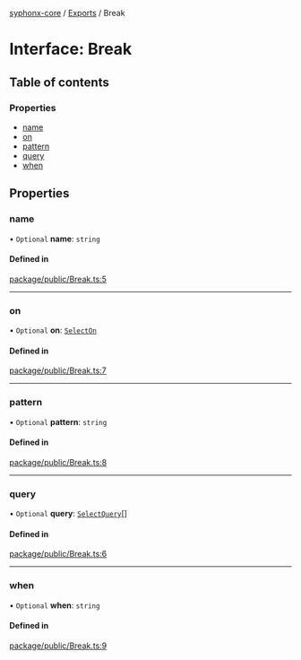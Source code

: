 [syphonx-core](../README.md) / [Exports](../modules.md) / Break

# Interface: Break

## Table of contents

### Properties

- [name](Break.md#name)
- [on](Break.md#on)
- [pattern](Break.md#pattern)
- [query](Break.md#query)
- [when](Break.md#when)

## Properties

### name

• `Optional` **name**: `string`

#### Defined in

[package/public/Break.ts:5](https://github.com/dtempx/syphonx-core/blob/1111902/package/public/Break.ts#L5)

___

### on

• `Optional` **on**: [`SelectOn`](../modules.md#selecton)

#### Defined in

[package/public/Break.ts:7](https://github.com/dtempx/syphonx-core/blob/1111902/package/public/Break.ts#L7)

___

### pattern

• `Optional` **pattern**: `string`

#### Defined in

[package/public/Break.ts:8](https://github.com/dtempx/syphonx-core/blob/1111902/package/public/Break.ts#L8)

___

### query

• `Optional` **query**: [`SelectQuery`](../modules.md#selectquery)[]

#### Defined in

[package/public/Break.ts:6](https://github.com/dtempx/syphonx-core/blob/1111902/package/public/Break.ts#L6)

___

### when

• `Optional` **when**: `string`

#### Defined in

[package/public/Break.ts:9](https://github.com/dtempx/syphonx-core/blob/1111902/package/public/Break.ts#L9)
